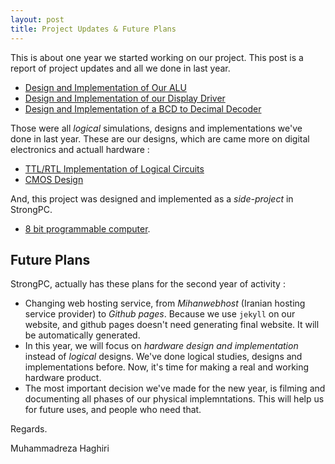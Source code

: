```yaml
---
layout: post
title: Project Updates & Future Plans
--- 
```


This is about one year we started working on our project. This post is a report of project updates and all we done in last year. 

* [Design and Implementation of Our ALU](https://github.com/StrongPC/ladybugcpu) 
* [Design and Implementation of our Display Driver](https://github.com/StrongPC/ladybug-display-driver) 
* [Design and Implementation of a BCD to Decimal Decoder](https://github.com/StrongPC/ladybug-decoder) 

Those were all *logical* simulations, designs and implementations we've done in last year. These are our designs, which are came more on digital electronics and actuall hardware : 

* [TTL/RTL Implementation of Logical Circuits](http://strongpc.ir/2016/07/17/Transistor-implementation.html) 
* [CMOS Design](https://github.com/StrongPC/cmos) 

And, this project was designed and implemented as a *side-project* in StrongPC. 

* [8 bit programmable computer](https://github.com/StrongPC/8bitProgComputer). 

## Future Plans 

StrongPC, actually has these plans for the second year of activity : 

* Changing web hosting service, from *Mihanwebhost* (Iranian hosting service provider) to *Github pages*. Because we use `jekyll` on our website, and github pages doesn't need generating final website. It will be automatically generated. 
* In this year, we will focus on *hardware design and implementation* instead of *logical* designs. We've done logical studies, designs and implementations before. Now, it's time for making a real and working hardware product. 
* The most important decision we've made for the new year, is filming and documenting all phases of our physical implemntations. This will help us for future uses, and people who need that. 

Regards. 

Muhammadreza Haghiri

